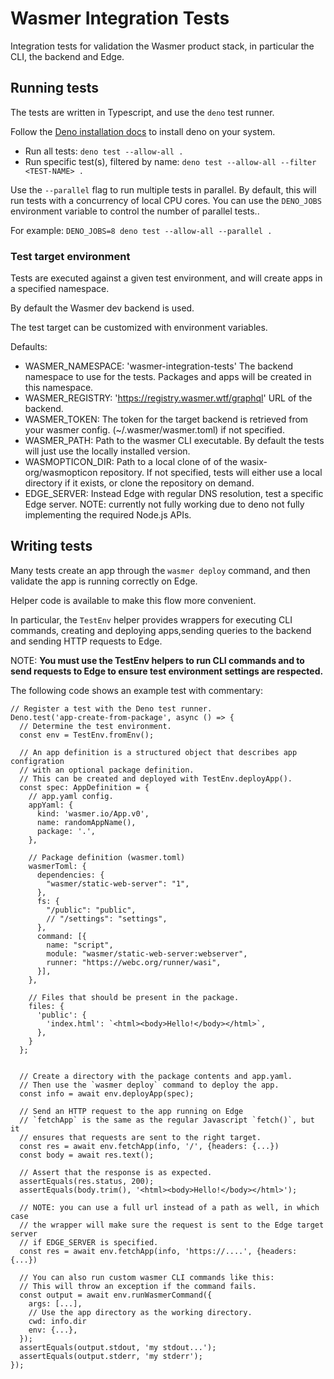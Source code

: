 # Wasmer Integration Tests

Integration tests for validation the Wasmer product stack, in particular the
CLI, the backend and Edge.

## Running tests

The tests are written in Typescript, and use the `deno` test runner.

Follow the [Deno installation docs](https://docs.deno.com/runtime/fundamentals/installation/)
to install deno on your system.

* Run all tests:
  `deno test --allow-all .`
* Run specific test(s), filtered by name:
  `deno test --allow-all --filter <TEST-NAME> .`

Use the `--parallel` flag to run multiple tests in parallel.
By default, this will run tests with a concurrency of local CPU cores.
You can use the `DENO_JOBS` environment variable to control the number of
parallel tests..

For example: `DENO_JOBS=8 deno test --allow-all --parallel .`

### Test target environment

Tests are executed against a given test environment, and will create apps in
a specified namespace.

By default the Wasmer dev backend is used.

The test target can be customized with environment variables.

Defaults:
* WASMER_NAMESPACE: 'wasmer-integration-tests'
  The backend namespace to use for the tests.
  Packages and apps will be created in this namespace.
* WASMER_REGISTRY: 'https://registry.wasmer.wtf/graphql'
  URL of the backend.
* WASMER_TOKEN: <null>
  The token for the target backend is retrieved from your wasmer config.
  (~/.wasmer/wasmer.toml) if not specified.
* WASMER_PATH: <null>
  Path to the wasmer CLI executable.
  By default the tests will just use the locally installed version.
* WASMOPTICON_DIR: <null>
  Path to a local clone of of the wasix-org/wasmopticon repository.
  If not specified, tests will either use a local directory if it exists, or
  clone the repository on demand.
* EDGE_SERVER: <null>
  Instead Edge with regular DNS resolution, test a specific Edge server.
  NOTE: currently not fully working due to deno not fully implementing the 
  required Node.js APIs.

## Writing tests

Many tests create an app through the `wasmer deploy` command, and then validate
the app is running correctly on Edge.

Helper code is available to make this flow more convenient.

In particular, the `TestEnv` helper provides wrappers for executing CLI commands,
creating and deploying apps,sending queries to the backend and sending HTTP
requests to Edge.

NOTE: **You must use the TestEnv helpers to run CLI commands and to send requests
to Edge to ensure test environment settings are respected.**

 
The following code shows an example test with commentary:

```
// Register a test with the Deno test runner.
Deno.test('app-create-from-package', async () => {
  // Determine the test environment.
  const env = TestEnv.fromEnv();
 
  // An app definition is a structured object that describes app configration
  // with an optional package definition.
  // This can be created and deployed with TestEnv.deployApp().
  const spec: AppDefinition = {
    // app.yaml config.
    appYaml: {
      kind: 'wasmer.io/App.v0',
      name: randomAppName(),
      package: '.',
    },

    // Package definition (wasmer.toml)
    wasmerToml: {
      dependencies: {
        "wasmer/static-web-server": "1",
      },
      fs: {
        "/public": "public",
        // "/settings": "settings",
      },
      command: [{
        name: "script",
        module: "wasmer/static-web-server:webserver",
        runner: "https://webc.org/runner/wasi",
      }],
    },

    // Files that should be present in the package.
    files: {
      'public': {
        'index.html': `<html><body>Hello!</body></html>`,
      },
    }
  };


  // Create a directory with the package contents and app.yaml.
  // Then use the `wasmer deploy` command to deploy the app.
  const info = await env.deployApp(spec);

  // Send an HTTP request to the app running on Edge
  // `fetchApp` is the same as the regular Javascript `fetch()`, but it
  // ensures that requests are sent to the right target.
  const res = await env.fetchApp(info, '/', {headers: {...})
  const body = await res.text();

  // Assert that the response is as expected.
  assertEquals(res.status, 200);
  assertEquals(body.trim(), '<html><body>Hello!</body></html>');

  // NOTE: you can use a full url instead of a path as well, in which case
  // the wrapper will make sure the request is sent to the Edge target server
  // if EDGE_SERVER is specified.
  const res = await env.fetchApp(info, 'https://....', {headers: {...})

  // You can also run custom wasmer CLI commands like this:
  // This will throw an exception if the command fails.
  const output = await env.runWasmerCommand({
    args: [...],
    // Use the app directory as the working directory.
    cwd: info.dir
    env: {...},
  });
  assertEquals(output.stdout, 'my stdout...');
  assertEquals(output.stderr, 'my stderr');
});
```
